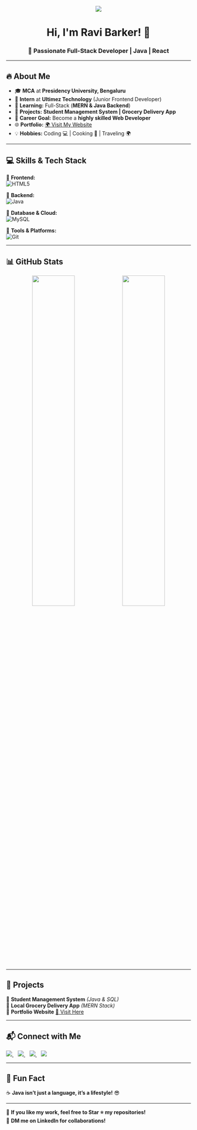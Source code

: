 <!-- Banner -->
<p align="center">
  <img src="https://readme-typing-svg.herokuapp.com?color=F79A3E&size=25&center=true&vCenter=true&width=600&lines=Welcome+to+My+GitHub+Profile!;Full-Stack+Developer+%7C+Java+%7C+React;Always+Learning+New+Technologies!+🚀" />
</p>

<h1 align="center">Hi, I'm Ravi Barker! 👋</h1>
<h3 align="center">🚀 Passionate Full-Stack Developer | Java | React</h3>

---

## 🔥 About Me  
- 🎓 **MCA** at **Presidency University, Bengaluru**  
- 💼 **Intern** at **Ultimez Technology** (Junior Frontend Developer)  
- 🌱 **Learning:** Full-Stack (**MERN & Java Backend**)  
- 🚀 **Projects:** **Student Management System | Grocery Delivery App**  
- 🎯 **Career Goal:** Become a **highly skilled Web Developer**  
- 🌐 **Portfolio:** [🌍 Visit My Website](https://ravib45.github.io/Ravib_profile/)  
- 💡 **Hobbies:** Coding 💻 | Cooking 🍳 | Traveling 🌍  

---

## 💻 Skills & Tech Stack  

🔹 **Frontend:**  
![HTML5](https://skillicons.dev/icons?i=html,css,js,react,bootstrap)  

🔹 **Backend:**  
![Java](https://skillicons.dev/icons?i=java,spring,php,nodejs,express)  

🔹 **Database & Cloud:**  
![MySQL](https://skillicons.dev/icons?i=mysql,mongodb,firebase)  

🔹 **Tools & Platforms:**  
![Git](https://skillicons.dev/icons?i=git,github,postman,figma,vscode)  

---

## 📊 GitHub Stats  
<p align="center">
  <img src="https://github-readme-stats.vercel.app/api?username=Ravib45&show_icons=true&theme=radical&count_private=true" width="48%"/>
  <img src="https://github-readme-streak-stats.herokuapp.com/?user=Ravib45&theme=radical" width="48%"/>
</p>

---

## 🎯 Projects  
🚀 **Student Management System** *(Java & SQL)*  
🚀 **Local Grocery Delivery App** *(MERN Stack)*  
🚀 **Portfolio Website** [🔗 Visit Here](https://ravib45.github.io/Ravib_profile/)  

---

## 📬 Connect with Me  
<p align="left">
  <a href="https://linkedin.com/in/ravibarker/" target="_blank">
    <img src="https://img.shields.io/badge/LinkedIn-%230077B5.svg?&style=for-the-badge&logo=linkedin&logoColor=white" />
  </a>&nbsp;&nbsp;
  
  <a href="mailto:ravibarker45@gmail.com" target="_blank">
    <img src="https://img.shields.io/badge/Email-D14836?style=for-the-badge&logo=gmail&logoColor=white" />
  </a>&nbsp;&nbsp;

  <a href="https://github.com/Ravib45" target="_blank">
    <img src="https://img.shields.io/badge/GitHub-181717?style=for-the-badge&logo=github&logoColor=white" />
  </a>&nbsp;&nbsp;

  <a href="https://ravib45.github.io/Ravib_profile/" target="_blank">
    <img src="https://img.shields.io/badge/Portfolio-FF5733?style=for-the-badge&logo=google-chrome&logoColor=white" />
  </a>
</p>

---

## 🎵 Fun Fact  
☕ **Java isn’t just a language, it’s a lifestyle!** 😎  

---

🚀 **If you like my work, feel free to Star ⭐ my repositories!**  
📩 **DM me on LinkedIn for collaborations!**  
